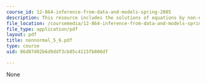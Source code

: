 ```yaml
---
course_id: 12-864-inference-from-data-and-models-spring-2005
description: This resource includes the solutions of equations by non-normal systems.
file_location: /coursemedia/12-864-inference-from-data-and-models-spring-2005/86d87d02b6d9ddf3cb85c4115fb806df_nonnormal_5_6.pdf
file_type: application/pdf
layout: pdf
title: nonnormal_5_6.pdf
type: course
uid: 86d87d02b6d9ddf3cb85c4115fb806df

---
```

None